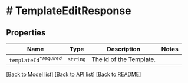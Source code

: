 # # TemplateEditResponse



## Properties

Name | Type | Description | Notes
------------ | ------------- | ------------- | -------------
| `templateId`<sup>*_required_</sup> | ```string``` |  The id of the Template.  |  |

[[Back to Model list]](../../README.md#models) [[Back to API list]](../../README.md#endpoints) [[Back to README]](../../README.md)
